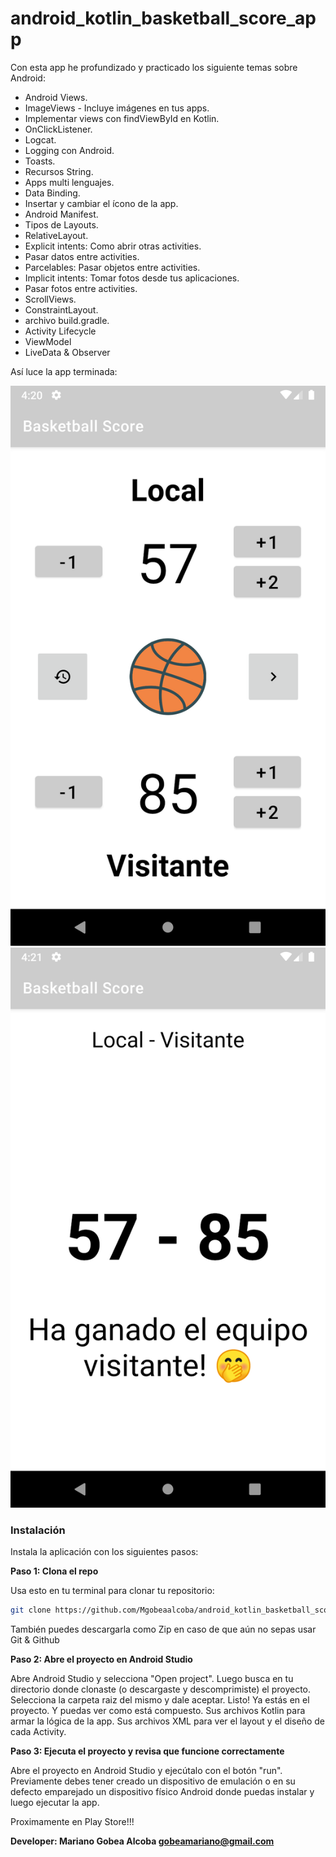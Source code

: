 # android_kotlin_basketball_score_app

Con esta app he profundizado y practicado los siguiente temas sobre Android: 

- Android Views.
- ImageViews - Incluye imágenes en tus apps.
- Implementar views con findViewById en Kotlin.
- OnClickListener.
- Logcat.
- Logging con Android.
- Toasts.
- Recursos String.
- Apps multi lenguajes.
- Data Binding.
- Insertar y cambiar el ícono de la app.
- Android Manifest.
- Tipos de Layouts.
- RelativeLayout.
- Explicit intents: Como abrir otras activities.
- Pasar datos entre activities.
- Parcelables: Pasar objetos entre activities.
- Implicit intents: Tomar fotos desde tus aplicaciones.
- Pasar fotos entre activities.
- ScrollViews.
- ConstraintLayout.
- archivo build.gradle.
- Activity Lifecycle
- ViewModel
- LiveData & Observer

Así luce la app terminada:

![Captura 1](screenshots/screen_1.png)
![Captura 2](screenshots/screen_2.png)

### Instalación

Instala la aplicación con los siguientes pasos:

**Paso 1: Clona el repo**

Usa esto en tu terminal para clonar tu repositorio:
```bash
git clone https://github.com/Mgobeaalcoba/android_kotlin_basketball_score_app.git
```
También puedes descargarla como Zip en caso de que aún no sepas usar Git & Github

**Paso 2: Abre el proyecto en Android Studio**

Abre Android Studio y selecciona "Open project". Luego busca en tu directorio donde clonaste (o descargaste y descomprimiste) el proyecto. Selecciona la carpeta raiz del mismo y dale aceptar. Listo! Ya estás en el proyecto. Y puedas ver como está compuesto. Sus archivos Kotlin para armar la lógica de la app. Sus archivos XML para ver el layout y el diseño de cada Activity.

**Paso 3: Ejecuta el proyecto y revisa que funcione correctamente**

Abre el proyecto en Android Studio y ejecútalo con el botón "run". Previamente debes tener creado un dispositivo de emulación o en su defecto emparejado un dispositivo físico Android donde puedas instalar y luego ejecutar la app.

Proximamente en Play Store!!!

**Developer: Mariano Gobea Alcoba gobeamariano@gmail.com**

